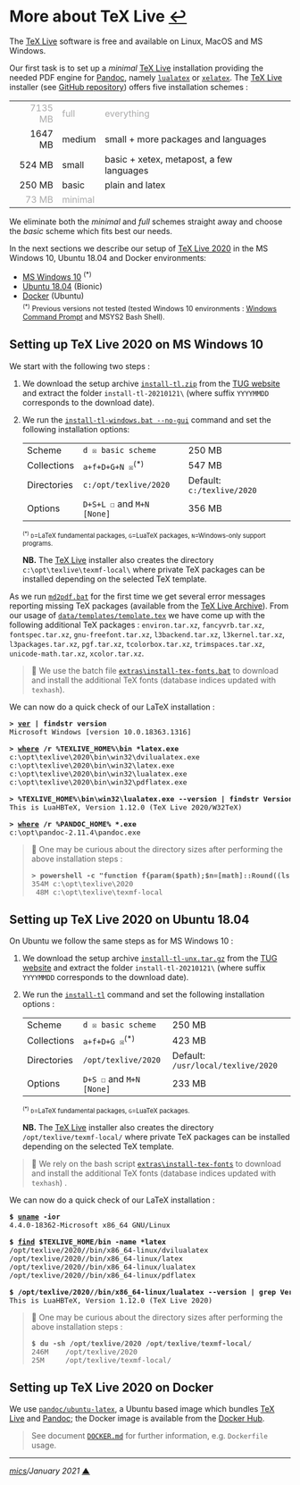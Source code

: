 # <span id="top">More about TeX Live</span> <span style="size:25%;"><a href="../README.md" title="Back to README">↩</a></span>
<!-- created by mics (https://github.com/michelou/) on December 2020 -->

The [TeX Live][tex_live] software is free and available on Linux, MacOS and MS Windows.

Our first task is to set up a *minimal* [TeX Live][tex_live]  installation providing the needed PDF engine for [Pandoc], namely [`lualatex`][lualatex] or [`xelatex`][xelatex]. The [TeX Live][tex_live] installer (see [GitHub repository][tex_live_repository]) offers five installation schemes :

<table style="max-width:600px;">
<tr style="color:#aaaaaa;">
<td style="text-align:right;">7135 MB</td><td>full</td><td>everything</td>
</tr>
<tr>
<td style="text-align:right;">1647 MB</td><td>medium</td><td>small + more packages and languages</td>
</tr>
<tr>
<td style="text-align:right;">524 MB</td><td>small</td><td>basic + xetex, metapost, a few languages</td>
</tr>
<tr>
<td style="text-align:right;">250 MB</td><td>basic</td><td>plain and latex</td>
</tr>
<tr style="color:#aaaaaa;">
<td style="text-align:right;">73 MB</td><td>minimal</td><td>&nbsp;<td>
</tr>
</table>

We eliminate both the *minimal* and *full* schemes straight away and choose the *basic* scheme which fits best our needs.

In the next sections we describe our setup of [TeX Live 2020][tex_live] in the MS Windows 10, Ubuntu 18.04 and Docker environments:
- [MS Windows 10](#windows) <sup>(*)</sup>
- [Ubuntu 18.04](#ubuntu) (Bionic)
- [Docker](#docker) (Ubuntu)
<div style="font-size:90%;margin:-10px 0 0 24px;"><sup>(*)</sup> Previous versions not tested (tested Windows 10 environments : <a href="https://docs.microsoft.com/en-us/windows-server/administration/windows-commands/windows-commands#command-shell-overview">Windows Command Prompt</a> and MSYS2 Bash Shell).</div>

## <span id="windows">Setting up TeX Live 2020 on MS Windows 10</span> 

We start with the following two steps :

1. We download the setup archive [`install-tl.zip`][tex_live_setup] from the [TUG website][tex_live_tug] and extract the folder `install-tl-20210121\` (where suffix `YYYYMMDD` corresponds to the download date).
2. We run the [`install-tl-windows.bat --no-gui`][tex_live_install] command  and set the following installation options:
   <table style="max-width:650px;">
   <tr>
   <td>Scheme</td><td><code>d ☒ basic scheme</code></td><td>250 MB</td>
   </tr>
   <tr>
   <td>Collections</td><td><code>a+f+D+G+N ☒</code><sup>(*)</sup></td><td>547 MB</td>
   </tr>
   <tr>
   <td>Directories</td><td><code>c:/opt/texlive/2020</code></td><td>Default: <code>c:/texlive/2020</code></td>
   </tr>
   <tr>
   <td>Options</td><td><code>D+S+L ☐</code> and <code>M+N [None]</code></td><td>356 MB</td>
   </tr>
   </table>
   <div style="font-size:80%;"><sup>(*)</sup> <code>D</code>=LaTeX fundamental packages, <code>G</code>=LuaTeX packages, <code>N</code>=Windows-only support programs.</div>

   **NB.** The [TeX Live][tex_live] installer also creates the directory `c:\opt\texlive\texmf-local\` where private TeX packages can be installed depending on the selected TeX template.

As we run [`md2pdf.bat`](../md2pdf.bat) for the first time we get several error messages reporting missing TeX packages (available from the [TeX Live Archive](https://texlive.info/tlnet-archive/2021/01/20/tlnet/archive/)). From our usage of [`data/templates/template.tex`](../data/templates/template.tex) we have come up with the following additional TeX packages : `environ.tar.xz`, `fancyvrb.tar.xz`, `fontspec.tar.xz`, `gnu-freefont.tar.xz`, `l3backend.tar.xz`, `l3kernel.tar.xz`, `l3packages.tar.xz`, `pgf.tar.xz`, `tcolorbox.tar.xz`, `trimspaces.tar.xz`, `unicode-math.tar.xz`, `xcolor.tar.xz`.

> **:mag_right:** We use the batch file [`extras\install-tex-fonts.bat`](../extras/install-tex-fonts.bat) to download and install the additional TeX fonts (database indices updated with `texhash`). 

We can now do a quick check of our LaTeX installation :

<pre style="font-size:90%; max-width:600px;">
<b>&gt; <a href="https://docs.microsoft.com/en-us/windows-server/administration/windows-commands/ver">ver</a> | findstr version</b>
Microsoft Windows [version 10.0.18363.1316]
&nbsp;
<b>&gt; <a href="https://docs.microsoft.com/en-us/windows-server/administration/windows-commands/where">where</a> /r %TEXLIVE_HOME%\bin *latex.exe</b>
c:\opt\texlive\2020\bin\win32\dvilualatex.exe
c:\opt\texlive\2020\bin\win32\latex.exe
c:\opt\texlive\2020\bin\win32\lualatex.exe
c:\opt\texlive\2020\bin\win32\pdflatex.exe
&nbsp;
<b>&gt; %TEXLIVE_HOME%\bin\win32\lualatex.exe --version | findstr Version</b>
This is LuaHBTeX, Version 1.12.0 (TeX Live 2020/W32TeX)
&nbsp;
<b>&gt; <a href="https://docs.microsoft.com/en-us/windows-server/administration/windows-commands/where">where</a> /r %PANDOC_HOME% *.exe</b>
c:\opt\pandoc-2.11.4\pandoc.exe
</pre>

> **:mag_right:** One may be curious about the directory sizes after performing the above installation steps :
> <pre style="font-size:90%; max-width:584px;">
> <b>&gt; powershell -c "function f{param($path);$n=[math]::Round((ls -r $path | measure -sum Length).sum/1024/1024);\"{0,4}M $path\" -f $n};f('c:\opt\texlive\2020');f('c:\opt\texlive\texmf-local')"</b>
> 354M c:\opt\texlive\2020
>  48M c:\opt\texlive\texmf-local
> </pre>

## <span id="ubuntu">Setting up TeX Live 2020 on Ubuntu 18.04</span>

On Ubuntu we follow the same steps as for MS Windows 10 :

1. We download the setup archive [`install-tl-unx.tar.gz`][tex_live_setup] from the [TUG website](https://tug.org/) and extract the folder `install-tl-20210121\` (where suffix `YYYYMMDD` corresponds to the download date).
2. We run the [`install-tl`][tex_live_install] command  and set the following installation options :
   <table style="max-width:650px;">
   <tr>
   <td>Scheme</td><td><code>d ☒ basic scheme</code></td><td>250 MB</td>
   </tr>
   <tr>
   <td>Collections</td><td><code>a+f+D+G ☒</code><sup>(*)</sup></td><td>423 MB</td>
   </tr>
   <tr>
   <td>Directories</td><td><code>/opt/texlive/2020</code></td><td>Default: <code>/usr/local/texlive/2020</code></td>
   </tr>
   <tr>
   <td>Options</td><td><code>D+S ☐</code> and <code>M+N [None]</code></td><td>233 MB</td>
   </tr>
   </table>
   <div style="font-size:80%;"><sup>(*)</sup> <code>D</code>=LaTeX fundamental packages, <code>G</code>=LuaTeX packages.</div>

   **NB.** The [TeX Live][tex_live] installer also creates the directory `/opt/texlive/texmf-local/` where private TeX packages can be installed depending on the selected TeX template.

> **:mag_right:** We rely on the bash script [`extras\install-tex-fonts`](../extras/install-tex-fonts) to download and install the additional TeX fonts (database indices updated with `texhash`) .  

We can now do a quick check of our LaTeX installation :

<pre style="font-size:90%; max-width:600px;">
<b>$ <a href="https://man7.org/linux/man-pages/man1/uname.1.html">uname</a> -ior</b>
4.4.0-18362-Microsoft x86_64 GNU/Linux
&nbsp;
<b>$ <a href="https://man7.org/linux/man-pages/man1/find.1.html">find</a> $TEXLIVE_HOME/bin -name *latex</b>
/opt/texlive/2020//bin/x86_64-linux/dvilualatex
/opt/texlive/2020//bin/x86_64-linux/latex
/opt/texlive/2020//bin/x86_64-linux/lualatex
/opt/texlive/2020//bin/x86_64-linux/pdflatex
&nbsp;
<b>$ /opt/texlive/2020//bin/x86_64-linux/lualatex --version | grep Version</b>
This is LuaHBTeX, Version 1.12.0 (TeX Live 2020)
</pre>

> **:mag_right:** One may be curious about the directory sizes after performing the above installation steps :
> <pre style="font-size:90%; max-width:584px;">
> <b>$ du -sh /opt/texlive/2020 /opt/texlive/texmf-local/</b>
> 246M    /opt/texlive/2020
> 25M     /opt/texlive/texmf-local/
> </pre>

## <span id="docker">Setting up TeX Live 2020 on Docker</span>

We use [`pandoc/ubuntu-latex`][docker_pandoc], a Ubuntu based image which bundles [TeX Live][tex_live] and [Pandoc]; the Docker image is available from the [Docker Hub][docker_hub].

> See document [`DOCKER.md`](./DOCKER.md) for further information, e.g. `Dockerfile` usage.

<!--
## <span id="footnotes">Footnotes</span>

<b name="footnote_01">[1]</b> ***Pandoc software*** [↩](#anchor_01)

<p style="margin:0 0 1em 20px;">
 (version: 2.11.3.2, compressed size: 240.96 MB)
</p>
-->
***

*[mics](https://github.com/michelou/)/January 2021* [**&#9650;**](#top "Back to top")
<span id="bottom">&nbsp;</span>

[docker_entrypoint]: https://docs.docker.com/engine/reference/builder/#entrypoint "ENTRYPOINT instruction"
[docker_env]: https://docs.docker.com/engine/reference/builder/#env
[docker_hub]: https://hub.docker.com/
[docker_pandoc]: https://hub.docker.com/r/pandoc/ubuntu-latex
[lualatex]: http://www.luatex.org/
[pandoc]: https://pandoc.org/ "A universal document converter"
[tex_live]: https://tug.org/texlive/
[tex_live_repository]: https://github.com/TeX-Live/installer "TeX Live installer repository"
[tex_live_install]: https://tug.org/texlive/doc/install-tl.html "TeX Live cross-platform installer"
[tex_live_setup]: https://tug.org/texlive/acquire-netinstall.html
[tex_live_tug]: https://tug.org/ "TeX Users Group website"
[xelatex]: https://sourceforge.net/projects/xetex/
